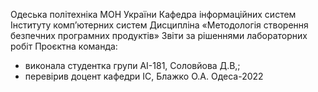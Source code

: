 Одеська політехніка МОН України
Кафедра інформаційних систем Інституту комп’ютерних систем
Дисципліна «Методологія створення безпечних програмних продуктів»
Звіти за рішеннями лабораторних робіт
Проєктна команда:
- виконала студентка групи АІ-181, Соловйова Д.В,;
- перевірив доцент кафедри ІС, Блажко О.А.
Одеса-2022
